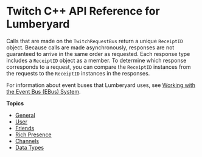 # Twitch C\+\+ API Reference for Lumberyard<a name="twitch-api-ebus"></a>

Calls that are made on the `TwitchRequestBus` return a unique `ReceiptID` object\. Because calls are made asynchronously, responses are not guaranteed to arrive in the same order as requested\. Each response type includes a `ReceiptID` object as a member\. To determine which response corresponds to a request, you can compare the `ReceiptID` instances from the requests to the `ReceiptID` instances in the responses\.

For information about event buses that Lumberyard uses, see [Working with the Event Bus \(EBus\) System](ebus-intro.md)\.

**Topics**
+ [General](twitch-api-ebus-general.md)
+ [User](twitch-api-ebus-user.md)
+ [Friends](twitch-api-ebus-friends.md)
+ [Rich Presence](twitch-api-ebus-rich-presence.md)
+ [Channels](twitch-api-ebus-channels.md)
+ [Data Types](twitch-api-ebus-data-elements.md)